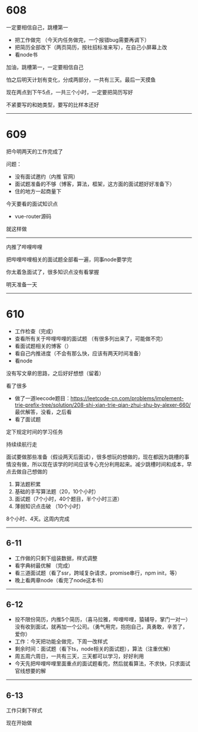 # 608

一定要相信自己，跳槽第一

- 把工作做完 （今天内任务做完，一个报错bug需要再调下）
- 把简历全部改下（两页简历，按社招标准来写），在自己小屏幕上改
- 看node书

加油，跳槽第一，一定要相信自己

怕之后明天计划有变化，分成两部分，一共有三天。最后一天摸鱼



现在两点到下午5点，一共三个小时，一定要把简历写好

不紧要写的和她类型，要写的比样本还好

-------

#  609

把今明两天的工作完成了

问题：

- 没有面试邀约（内推  官网）
- 面试题准备的不够（博客，算法，框架，这方面的面试题好好准备下）
- 住的地方一起商量下



今天要看的面试知识点

- vue-router源码

就这样做

----

内推了哔哩哔哩

把哔哩哔哩相关的面试题全部看一遍，同事node要学完

你太着急面试了，很多知识点没有看掌握

明天准备一天

---

# 610

- 工作检查（完成）
- 查看所有关于哔哩哔哩的面试题 （有很多列出来了，可能做不完）
- 看面试题相关的博客（）
- 看自己内推进度（不会有那么快，应该有两天时间准备）
- 看node

没有写文章的思路，之后好好想想（留着）

看了很多

- 做了一道leecode题目：https://leetcode-cn.com/problems/implement-trie-prefix-tree/solution/208-shi-xian-trie-qian-zhui-shu-by-alexer-660/  最优解答，没看，之后看
- 看了面试题

定下规定时间的学习任务

持续续航行走

面试要做那些准备（假设两天后面试），很多想玩的想做的，现在都因为跳槽的事情没有做，所以现在该学的时间应该专心充分利用起来。减少跳槽时间和成本，早点去做自己想做的

1. 算法题积累
2. 基础的手写算法题（20，10个小时）
3. 面试题（7个小时，40个题目，半个小时三道）
4. 薄弱知识点击破 （10个小时）

8个小时、4天。这周内完成

---

## 6-11

- 工作做的只剩下组装数据，样式调整
- 看字典树最优解 （完成）
- 看三道面试题（看了ssr，跨域复杂请求，promise串行，npm init，等）
- 晚上看两章node（看完了node这本书）



---

## 6-12

- 投不限份简历，内推5个简历，（喜马拉雅，哔哩哔哩，猿辅导，掌门一对一）没有收到面试，就再加一个公司。（勇气用完，抱抱自己，真勇敢，辛苦了，爱你）
- 工作：今天把功能全做完，下周一改样式
- 剩余时间：面试题（看下ts，node相关的面试题），算法（注重优解）
- 周五周六周日，一共有三天，三天都可以学习，好好利用
- 今天先把哔哩哔哩里面重点的面试题看完，然后就看算法，不求快，只求面试官线想要的解

---

## 6-13

工作只剩下样式

现在开始做

 